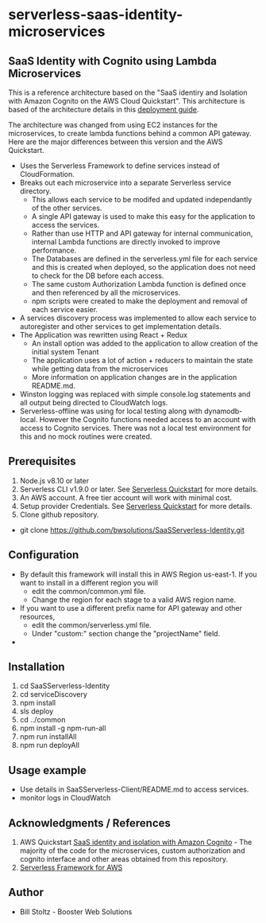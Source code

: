 # serverless-saas-identity-microservices

## SaaS Identity with Cognito using Lambda Microservices

This is a reference architecture based on the "SaaS identiry and Isolation with Amazon Cognito on the AWS Cloud Quickstart". This architecture is based of the architecture details in this [deployment guide](https://fwd.aws/XKYDP).

The architecture was changed from using EC2 instances for the microservices, to create lambda functions behind a common API gateway. Here are the major differences between this version and the AWS Quickstart.

* Uses the Serverless Framework to define services instead of CloudFormation.
* Breaks out each microservice into a separate Serverless service directory. 
  * This allows each service to be modifed and updated independantly of the other services.
  * A single API gateway is used to make this easy for the application to access the services.
  * Rather than use HTTP and API gateway for internal communication, internal Lambda functions are directly invoked to improve performance.
  * The Databases are defined in the serverless.yml file for each service and this is created when deployed, so the application does not need to check for the DB before each access.
  * The same custom Authorization Lambda function is defined once and then referenced by all the microservices.
  * npm scripts were created to make the deployment and removal of each service easier.
* A services discovery process was implemented to allow each service to autoregister and other services to get implementation details.
* The Application was rewritten using React + Redux
  * An install option was added to the application to allow creation of the initial system Tenant
  * The application uses a lot of action + reducers to maintain the state while getting data from the microservices
  * More information on application changes are in the application README.md.
* Winston logging was replaced with simple console.log statements and all output being directed to CloudWatch logs.
* Serverless-offline was using for local testing along with dynamodb-local. However the Cognito functions needed access to an account with access to Cognito services. There was not a local test environment for this and no mock routines were created.

## Prerequisites
1. Node.js v8.10 or later
2. Serverless CLI v1.9.0 or later. See [Serverless Quickstart](https://serverless.com/framework/docs/providers/aws/guide/quick-start/) for more details.
3. An AWS account. A free tier account will work with minimal cost.
4. Setup provider Credentials. See [Serverless Quickstart](https://serverless.com/framework/docs/providers/aws/guide/quick-start/) for more details.
5. Clone github repository.
  * git clone https://github.com/bwsolutions/SaaSServerless-Identity.git
  
## Configuration
- By default this framework will install this in AWS Region us-east-1. If you want to install in a different region you will 
  - edit the common/common.yml file. 
  - Change the region for each stage to a valid AWS region name.
- If you want to use a different prefix name for API gateway and other resources, 
  - edit the common/serverless.yml file. 
  - Under "custom:" section change the "projectName" field.
-
  
## Installation
1. cd SaaSServerless-Identity
1. cd serviceDiscovery
2. npm install
3. sls deploy
1. cd ../common
2. npm install -g npm-run-all
2. npm run installAll
2. npm run deployAll

## Usage example
* Use details in SaaSServerless-Client/README.md to access services.
* monitor logs in CloudWatch 

## Acknowledgments / References
1. AWS Quickstart [SaaS identity and isolation with Amazon Cognito](https://aws.amazon.com/quickstart/saas/identity-with-cognito/) - The majority of the code for the microservices, custom authorization and cognito interface and other areas obtained from this repository.
2. [Serverless Framework for AWS](https://serverless.com/framework/docs/providers/aws/guide/quick-start/)

## Author
* Bill Stoltz - Booster Web Solutions


